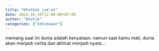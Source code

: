 ```yaml
---
title: "Khutbah jum'at"
date: 2024-10-18T12:00:00+07:00
author: "Khatib"
categories: ["kehidupan"]
---
```


memang saat ini dunia adalah kenyataan. namun saat kamu mati, dunia akan menjadi cerita dan akhirat menjadi nyata... 